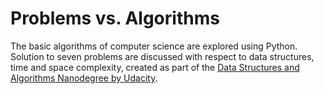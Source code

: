 # Problems vs. Algorithms

The basic algorithms of computer science are explored using Python. Solution to seven problems are discussed with respect to data structures, time and space complexity, created as part of the [Data Structures and Algorithms Nanodegree by Udacity](https://www.udacity.com/course/data-structures-and-algorithms-nanodegree--nd256).
